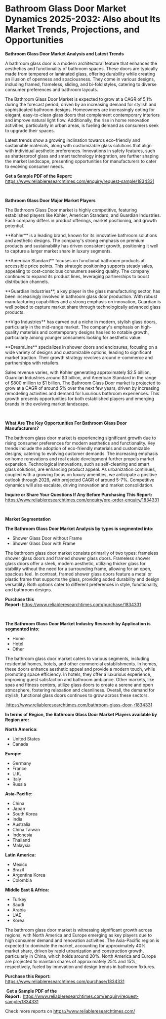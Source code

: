 <p><h1>Bathroom Glass Door Market Dynamics 2025-2032: Also about Its Market Trends, Projections, and Opportunities</h1></p><p><strong>Bathroom Glass Door Market Analysis and Latest Trends</strong></p>
<p><p>A bathroom glass door is a modern architectural feature that enhances the aesthetics and functionality of bathroom spaces. These doors are typically made from tempered or laminated glass, offering durability while creating an illusion of openness and spaciousness. They come in various designs, including framed, frameless, sliding, and bi-fold styles, catering to diverse consumer preferences and bathroom layouts.</p><p>The Bathroom Glass Door Market is expected to grow at a CAGR of 5.1% during the forecast period, driven by an increasing demand for stylish and sophisticated bathroom designs. Homeowners are increasingly opting for elegant, easy-to-clean glass doors that complement contemporary interiors and improve natural light flow. Additionally, the rise in home renovation activities, particularly in urban areas, is fueling demand as consumers seek to upgrade their spaces.</p><p>Latest trends show a growing inclination towards eco-friendly and sustainable materials, along with customizable glass solutions that align with individual aesthetic preferences. Innovations in safety features, such as shatterproof glass and smart technology integration, are further shaping the market landscape, presenting opportunities for manufacturers to cater to evolving consumer needs.</p></p>
<p><strong>Get a Sample PDF of the Report:&nbsp;</strong> <a href="https://www.reliableresearchtimes.com/enquiry/request-sample/1834331?utm_campaign=2655&utm_medium=2&utm_source=Github&utm_content=ia&utm_term=22022025&utm_id=bathroom-glass-door">https://www.reliableresearchtimes.com/enquiry/request-sample/1834331</a></p>
<p>&nbsp;</p>
<p><strong>Bathroom Glass Door Major Market Players</strong></p>
<p><p>The Bathroom Glass Door market is highly competitive, featuring established players like Kohler, American Standard, and Guardian Industries. Each company differs in product offerings, market positioning, and growth potential.</p><p>**Kohler** is a leading brand, known for its innovative bathroom solutions and aesthetic designs. The company's strong emphasis on premium products and sustainability has driven consistent growth, positioning it well to capture a larger market share in luxury segments.</p><p>**American Standard** focuses on functional bathroom products at accessible price points. This strategic positioning supports steady sales, appealing to cost-conscious consumers seeking quality. The company continues to expand its product lines, leveraging partnerships to boost distribution channels.</p><p>**Guardian Industries**, a key player in the glass manufacturing sector, has been increasingly involved in bathroom glass door production. With robust manufacturing capabilities and a strong emphasis on innovation, Guardian is well poised to capture market share through technologically advanced glass products.</p><p>**Vigo Industries** has carved out a niche in modern, stylish glass doors, particularly in the mid-range market. The company's emphasis on high-quality materials and contemporary designs has led to notable growth, particularly among younger consumers looking for aesthetic value.</p><p>**DreamLine** specializes in shower doors and enclosures, focusing on a wide variety of designs and customizable options, leading to significant market traction. Their growth strategy revolves around e-commerce and partnerships with retailers.</p><p>Sales revenue varies, with Kohler generating approximately $2.5 billion, Guardian Industries around $3 billion, and American Standard in the range of $800 million to $1 billion. The Bathroom Glass Door market is projected to grow at a CAGR of around 5% over the next few years, driven by increasing remodeling activities and demand for luxurious bathroom experiences. This growth presents opportunities for both established players and emerging brands in the evolving market landscape.</p></p>
<p>&nbsp;</p>
<p><strong>What Are The Key Opportunities For Bathroom Glass Door Manufacturers?</strong></p>
<p><p>The bathroom glass door market is experiencing significant growth due to rising consumer preferences for modern aesthetics and functionality. Key trends include the adoption of eco-friendly materials and customizable designs, catering to evolving customer demands. The increasing emphasis on home renovations and real estate development further propels market expansion. Technological innovations, such as self-cleaning and smart glass solutions, are enhancing product appeal. As urbanization continues, coupled with a growing focus on luxury amenities, we anticipate a positive outlook through 2028, with projected CAGR of around 5-7%. Competitive dynamics will also escalate, driving innovation and market consolidation.</p></p>
<p><strong>Inquire or Share Your Questions If Any Before Purchasing This Report:</strong> <a href="https://www.reliableresearchtimes.com/enquiry/pre-order-enquiry/1834331?utm_campaign=2655&utm_medium=2&utm_source=Github&utm_content=ia&utm_term=22022025&utm_id=bathroom-glass-door">https://www.reliableresearchtimes.com/enquiry/pre-order-enquiry/1834331</a></p>
<p>&nbsp;</p>
<p><strong>Market Segmentation</strong></p>
<p><strong>The Bathroom Glass Door Market Analysis by types is segmented into:</strong></p>
<p><ul><li>Shower Glass Door without Frame</li><li>Shower Glass Door with Frame</li></ul></p>
<p><p>The bathroom glass door market consists primarily of two types: frameless shower glass doors and framed shower glass doors. Frameless shower glass doors offer a sleek, modern aesthetic, utilizing thicker glass for stability without the need for a surrounding frame, allowing for an open, spacious feel. In contrast, framed shower glass doors feature a metal or plastic frame that supports the glass, providing added durability and design versatility. Both options cater to different preferences in style, functionality, and bathroom designs.</p></p>
<p><strong>Purchase this Report:&nbsp;</strong><a href="https://www.reliableresearchtimes.com/purchase/1834331?utm_campaign=2655&utm_medium=2&utm_source=Github&utm_content=ia&utm_term=22022025&utm_id=bathroom-glass-door">https://www.reliableresearchtimes.com/purchase/1834331</a></p>
<p>&nbsp;</p>
<p><strong>The Bathroom Glass Door Market Industry Research by Application is segmented into:</strong></p>
<p><ul><li>Home</li><li>Hotel</li><li>Other</li></ul></p>
<p><p>The bathroom glass door market caters to various segments, including residential homes, hotels, and other commercial establishments. In homes, these doors enhance aesthetic appeal and provide a modern touch, while promoting space efficiency. In hotels, they offer a luxurious experience, improving guest satisfaction and bathroom ambiance. Other markets, like spas and fitness centers, utilize glass doors to create a serene and open atmosphere, fostering relaxation and cleanliness. Overall, the demand for stylish, functional glass doors continues to grow across these sectors.</p></p>
<p><a href="https://www.reliableresearchtimes.com/bathroom-glass-door-r1834331?utm_campaign=2655&utm_medium=2&utm_source=Github&utm_content=ia&utm_term=22022025&utm_id=bathroom-glass-door">&nbsp;https://www.reliableresearchtimes.com/bathroom-glass-door-r1834331</a></p>
<p><strong>In terms of Region, the Bathroom Glass Door Market Players available by Region are:</strong></p>
<p>
    <p> <strong> North America: </strong>
        <ul>
            <li>United States</li>
            <li>Canada</li>
        </ul>
        </p> 
    <p> <strong> Europe: </strong>
        <ul>
            <li>Germany</li>
            <li>France</li>
            <li>U.K.</li>
            <li>Italy</li>
            <li>Russia</li>
        </ul>
        </p> 
    <p> <strong> Asia-Pacific: </strong>
        <ul>
            <li>China</li>
            <li>Japan</li>
            <li>South Korea</li>
            <li>India</li>
            <li>Australia</li>
            <li>China Taiwan</li>
            <li>Indonesia</li>
            <li>Thailand</li>
            <li>Malaysia</li>
        </ul>
        </p> 
    <p> <strong> Latin America: </strong>
        <ul>
            <li>Mexico</li>
            <li>Brazil</li>
            <li>Argentina Korea</li>
            <li>Colombia</li>
        </ul>
        </p> 
    <p> <strong> Middle East & Africa: </strong>
        <ul>
            <li>Turkey</li>
            <li>Saudi</li>
            <li>Arabia</li>
            <li>UAE</li>
            <li>Korea</li>
        </ul>
    </p>
    </p>
<p><p>The bathroom glass door market is witnessing significant growth across regions, with North America and Europe emerging as key players due to high consumer demand and renovation activities. The Asia-Pacific region is expected to dominate the market, accounting for approximately 40% market share, driven by rapid urbanization and construction growth, particularly in China, which holds around 20%. North America and Europe are projected to maintain shares of approximately 25% and 15%, respectively, fueled by innovation and design trends in bathroom fixtures.</p></p>
<p><strong>Purchase this Report: </strong><a href="https://www.reliableresearchtimes.com/purchase/1834331?utm_campaign=2655&utm_medium=2&utm_source=Github&utm_content=ia&utm_term=22022025&utm_id=bathroom-glass-door">https://www.reliableresearchtimes.com/purchase/1834331</a></p>
<p>&nbsp;<strong>Get a Sample PDF of the Report:&nbsp;&nbsp;</strong><a href="https://www.reliableresearchtimes.com/enquiry/request-sample/1834331?utm_campaign=2655&utm_medium=2&utm_source=Github&utm_content=ia&utm_term=22022025&utm_id=bathroom-glass-door">https://www.reliableresearchtimes.com/enquiry/request-sample/1834331</a></p>
<p><strong></strong></p>
<p>Check more reports on <a href="https://www.reliableresearchtimes.com/?utm_campaign=2655&utm_medium=2&utm_source=Github&utm_content=ia&utm_term=22022025&utm_id=bathroom-glass-door">https://www.reliableresearchtimes.com/</a></p>